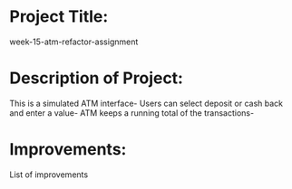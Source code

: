 # Project Title: 
week-15-atm-refactor-assignment

# Description of Project: 
This is a simulated ATM interface- Users can select deposit or cash back and enter a value- ATM keeps a running total of the transactions-

# Improvements: 
List of improvements
